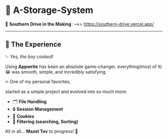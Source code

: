 # 🚀 A-Storage-System  
🌴 **Southern Drive in the Making** :-->> https://southern-drive.vercel.app/ 

---

## 🎯 The Experience  

✨ *Yes, the boy cooked!*  

Using **Appwrite** has been an absolute game-changer. everything(most of it) 😂 was smooth, simple, and incredibly satisfying.  

🔥 One of my personal favorites, 

started as a simple project and evolved into so much more:  
- 🗂️ **File Handling**  
- 🔒 **Session Management**  
- 🍪 **Cookies**  
- 🎯 **Filtering (searching, Sorting)**

All in all... **Mazel Tov** to progress! 🥂  
